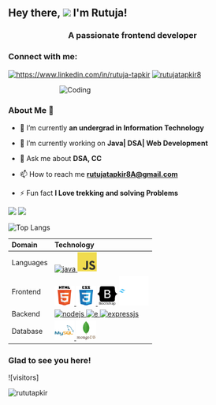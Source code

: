 ## Hey there, <img src="https://github.com/TheDudeThatCode/TheDudeThatCode/blob/master/Assets/Hi.gif" width="29px"> I'm Rutuja!

<h3 align="center">A passionate frontend developer</h3>
<h3 align="left">Connect with me:</h3>
<p align="left">
<a href="https://linkedin.com/in/https://www.linkedin.com/in/rutuja-tapkir" target="blank"><img align="center" src="https://raw.githubusercontent.com/rahuldkjain/github-profile-readme-generator/master/src/images/icons/Social/linked-in-alt.svg" alt="https://www.linkedin.com/in/rutuja-tapkir" height="30" width="40" /></a>
<a href="https://www.codechef.com/users/rutujatapkir8" target="blank"><img align="center" src="https://cdn.jsdelivr.net/npm/simple-icons@3.1.0/icons/codechef.svg" alt="rutujatapkir8" height="30" width="40" /></a>
</p>
<img align = "right" alt="Coding" width="400" src="https://repository-images.githubusercontent.com/462900780/0a10af70-6cbf-46df-9071-0ff586a3b1d6"


<p align="left"> <a href="https://twitter.com/" target="blank"><img src="https://img.shields.io/twitter/follow/?logo=twitter&style=for-the-badge" alt="" /></a> </p>


### About Me 🚀
- 🌱 I’m currently **an undergrad in Information Technology**

- 🔭 I’m currently working on **Java| DSA| Web Development**

- 💬 Ask me about **DSA, CC**

- 📫 How to reach me **rutujatapkir8A@gmail.com**

- ⚡ Fun fact **I Love trekking and solving Problems**

<p align="left">
	
  <img width="48%" src="https://github-readme-stats.vercel.app/api?username=Rututapkir&show_icons=true&theme=tokyonight"/>
  <img width="48%" src="https://github-readme-streak-stats.herokuapp.com/?user=Rututapkir&theme=tokyonight"/>
</p>




![Top Langs](https://github-readme-stats.vercel.app/api/top-langs/?username=Rututapkir&show_icons=true&theme=tokyonight&layout=compact)


| Domain | Technology |
| :--- | :--- |
| Languages |<a href="https://www.w3schools.com/java/" target="_blank"> <img src="https://img.icons8.com/color/48/000000/java-coffee-cup-logo.png" alt="java" width="50" height="50"/> </a> <a href="https://developer.mozilla.org/en-US/docs/Web/JavaScript" target="_blank"> <img src="https://raw.githubusercontent.com/devicons/devicon/master/icons/javascript/javascript-original.svg" alt="javascript" width="40" height="40"/> </a>   | <a href="https://www.python.org" target="_blank"> <img src="https://raw.githubusercontent.com/devicons/devicon/master/icons/python/python-original.svg" alt="python" width="40" height="40"/> </a>  |
| Frontend |   <a href="https://www.w3.org/html/" target="_blank"> <img src="https://raw.githubusercontent.com/devicons/devicon/master/icons/html5/html5-original-wordmark.svg" alt="html5" width="40" height="40"/> </a>   <a href="https://www.w3schools.com/css/" target="_blank"> <img src="https://raw.githubusercontent.com/devicons/devicon/master/icons/css3/css3-original-wordmark.svg" alt="css3" width="40" height="40"/> </a>   <a href="https://getbootstrap.com" target="_blank"> <img src="https://raw.githubusercontent.com/devicons/devicon/master/icons/bootstrap/bootstrap-plain-wordmark.svg" alt="bootstrap" width="40" height="40"/></a>  <a href="https://tailwindcss.com" target="_blank"> <img src="https://raw.githubusercontent.com/devicons/devicon/master/icons/tailwindcss/tailwindcss-original-wordmark.svg" alt="tailwindcss" width="60" height="60"/></a> | <a href="https://reactjs.org/" target="_blank" rel="noreferrer"> <img src="https://raw.githubusercontent.com/devicons/devicon/master/icons/react/react-original-wordmark.svg" alt="react" width="40" height="40"/> </a> |
| Backend | <a href="https://nodejs.org/en/" target="_blank"> <img src="https://www.vectorlogo.zone/logos/nodejs/nodejs-icon.svg" alt="nodejs" width="50" height="50"/> </a>    <a href="https://json.org/en/" target="_blank"> <img src="https://www.vectorlogo.zone/logos/json/json-icon.svg" alt="e" width="50" height="50"/> </a>        <a href="https://express.com/" target="_blank"> <img src="https://www.vectorlogo.zone/logos/expressjs/expressjs-icon.svg" alt="expressjs" width="50" height="50"/> </a>      |
  | Database |   <a href="https://www.mysql.com/" target="_blank"> <img src="https://raw.githubusercontent.com/devicons/devicon/master/icons/mysql/mysql-original-wordmark.svg" alt="mysql" width="40" height="40"/> </a>   <a href="https://www.mongodb.com/" target="_blank"> <img src="https://raw.githubusercontent.com/devicons/devicon/master/icons/mongodb/mongodb-original-wordmark.svg" alt="mongodb" width="40" height="40"/> </a>|

  
### Glad to see you here! &nbsp;
![visitors]<p align="left"> <img src="https://komarev.com/ghpvc/?username=rututapkir&label=Profile%20views&color=0e75b6&style=flat" alt="rututapkir" /> </p>





